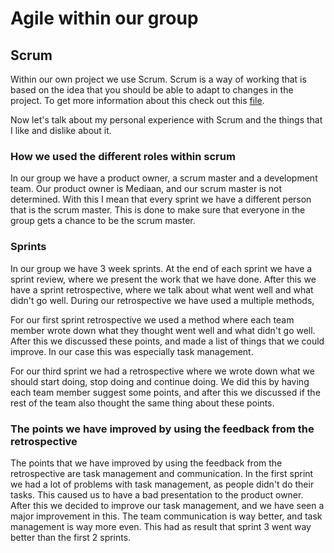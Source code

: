 # Agile within our group

## Scrum
Within our own project we use Scrum. Scrum is a way of working that is based on the idea that you should be able to adapt to changes in the project. To get more information about this check out this [file](Scrum.md).

Now let's talk about my personal experience with Scrum and the things that I like and dislike about it.

### How we used the different roles within scrum
In our group we have a product owner, a scrum master and a development team. Our product owner is Mediaan, and our scrum master is not determined. With this I mean that every sprint we have a different person that is the scrum master. This is done to make sure that everyone in the group gets a chance to be the scrum master. 

### Sprints
In our group we have 3 week sprints. At the end of each sprint we have a sprint review, where we present the work that we have done. After this we have a sprint retrospective, where we talk about what went well and what didn't go well. During our retrospective we have used a multiple methods, 

For our first sprint retrospective we used a method where each team member wrote down what they thought went well and what didn't go well. After this we discussed these points, and made a list of things that we could improve. In our case this was especially task management. 

For our third sprint we had a retrospective where we wrote down what we should start doing, stop doing and continue doing. We did this by having each team member suggest some points, and after this we discussed if the rest of the team also thought the same thing about these points.

### The points we have improved by using the feedback from the retrospective
The points that we have improved by using the feedback from the retrospective are task management and communication. In the first sprint we had a lot of problems with task management, as people didn't do their tasks. This caused us to have a bad presentation to the product owner. After this we decided to improve our task management, and we have seen a major improvement in this. The team communication is way better, and task management is way more even. This had as result that sprint 3 went way better than the first 2 sprints. 